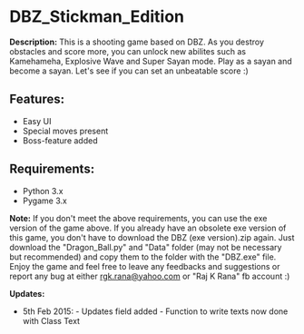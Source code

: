 # DBZ_Stickman_Edition

**Description:** This is a shooting game based on DBZ. As you destroy obstacles and score more,
you can unlock new abilites such as Kamehameha, Explosive Wave and Super Sayan mode. 
Play as a sayan and become a sayan. Let's see if you can set an unbeatable score :)

## Features:
* Easy UI
* Special moves present
* Boss-feature added

## Requirements:
* Python 3.x
* Pygame 3.x

**Note:** If you don't meet the above requirements, you can use the exe version of the game above.
If you already have an obsolete exe version of this game, you don't have to download the 
DBZ (exe version).zip again. Just download the "Dragon_Ball.py" and "Data" folder 
(may not be necessary but recommended) and copy them to the folder with the "DBZ.exe" file.
Enjoy the game and feel free to leave any feedbacks and suggestions or report any bug at 
either rgk.rana@yahoo.com or "Raj K Rana" fb account :)

**Updates:**
* 5th Feb 2015: - Updates field added - Function to write texts now done with Class Text